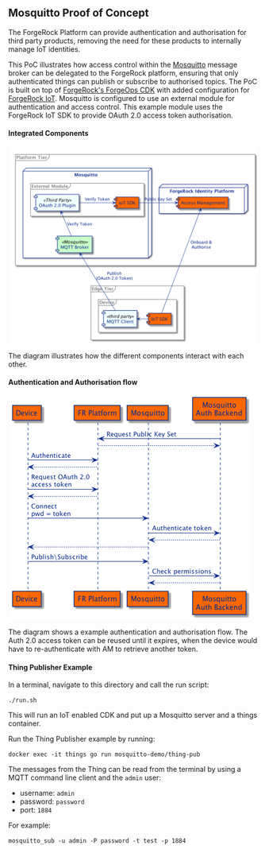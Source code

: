 ## Mosquitto Proof of Concept

The ForgeRock Platform can provide authentication and authorisation for third party products, 
removing the need for these products to internally manage IoT identities.

This PoC illustrates how access control within the [Mosquitto](https://mosquitto.org/) message broker can be delegated to the ForgeRock platform,
ensuring that only authenticated things can publish or subscribe to authorised topics.
The PoC is built on top of
[ForgeRock's ForgeOps CDK](https://backstage.forgerock.com/docs/forgeops/7/index-forgeops.html) with added
configuration for [ForgeRock IoT](https://backstage.forgerock.com/docs/things/7).
Mosquitto is configured to use an external module for authentication and access control.
This example module uses the ForgeRock IoT SDK to provide OAuth 2.0 access token authorisation.

#### Integrated Components

![Components](docs/mosquitto-integration.png)

The diagram illustrates how the different components interact with each other.

#### Authentication and Authorisation flow

![AuthX](docs/mosquitto-oauth2-authx.png)

The diagram shows a example authentication and authorisation flow.
The Auth 2.0 access token can be reused until it expires, 
when the device would have to re-authenticate with AM to retrieve another token. 

#### Thing Publisher Example
In a terminal, navigate to this directory and call the run script:

```
./run.sh
```

This will run an IoT enabled CDK and put up a Mosquitto server and a things container. 

Run the Thing Publisher example by running:

```
docker exec -it things go run mosquitto-demo/thing-pub
```

The messages from the Thing can be read from the terminal by using a MQTT command line client and the `admin` user:

* username: `admin`
* password: `password`
* port: `1884`

For example:
```
mosquitto_sub -u admin -P password -t test -p 1884
```

